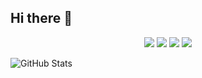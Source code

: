 ## Hi there 👋

<p align="center">
  <a href="mailto:your.email@example.com"><img src="https://img.icons8.com/ios-glyphs/30/000000/new-post.png"/></a>
  <a href="https://linkedin.com/in/yourname"><img src="https://img.icons8.com/ios-glyphs/30/0A66C2/linkedin.png"/></a>
  <a href="https://twitter.com/yourhandle"><img src="https://img.icons8.com/ios-glyphs/30/1DA1F2/twitter.png"/></a>
  <a href="https://yourwebsite.com"><img src="https://img.icons8.com/ios-glyphs/30/000000/domain.png"/></a>
</p>


![GitHub Stats](https://github-readme-stats.vercel.app/api?username=chiatzenw-cur&theme=onedark&show_icons=true&hide_border=true&count_private=true)
<!--
**chiatzenw-cur/chiatzenw-cur** is a ✨ _special_ ✨ repository because its `README.md` (this file) appears on your GitHub profile.

Here are some ideas to get you started:

- 🔭 I’m currently working on ...
- 🌱 I’m currently learning ...
- 👯 I’m looking to collaborate on ...
- 🤔 I’m looking for help with ...
- 💬 Ask me about ...
- 📫 How to reach me: ...
- 😄 Pronouns: ...
- ⚡ Fun fact: ...
-->
